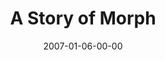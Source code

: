 ---
layout: message
category: message
series: "Morph"
title: "A Story of Morph"
date: 2007-01-06-00-00
message_id: 37
audio: "http://s3.amazonaws.com/crossroads-media/message/audio/Morph_01_A_Story_Of_Morph_01-07-07_Tome.mp3"
audio-duration: "37:32"
explicit: false
---